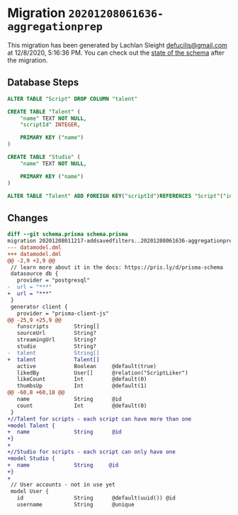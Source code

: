 # Migration `20201208061636-aggregationprep`

This migration has been generated by Lachlan Sleight <defucilis@gmail.com> at 12/8/2020, 5:16:36 PM.
You can check out the [state of the schema](./schema.prisma) after the migration.

## Database Steps

```sql
ALTER TABLE "Script" DROP COLUMN "talent"

CREATE TABLE "Talent" (
    "name" TEXT NOT NULL,
    "scriptId" INTEGER,

    PRIMARY KEY ("name")
)

CREATE TABLE "Studio" (
    "name" TEXT NOT NULL,

    PRIMARY KEY ("name")
)

ALTER TABLE "Talent" ADD FOREIGN KEY("scriptId")REFERENCES "Script"("id") ON DELETE SET NULL ON UPDATE CASCADE
```

## Changes

```diff
diff --git schema.prisma schema.prisma
migration 20201208011217-addsavedfilters..20201208061636-aggregationprep
--- datamodel.dml
+++ datamodel.dml
@@ -2,9 +2,9 @@
 // learn more about it in the docs: https://pris.ly/d/prisma-schema
 datasource db {
   provider = "postgresql"
-  url = "***"
+  url = "***"
 }
 generator client {
   provider = "prisma-client-js"
@@ -25,9 +25,9 @@
   funscripts        String[]
   sourceUrl         String?
   streamingUrl      String?
   studio            String?
-  talent            String[]
+  talent            Talent[]
   active            Boolean     @default(true)
   likedBy           User[]      @relation("ScriptLiker")
   likeCount         Int         @default(0)
   thumbsUp          Int         @default(1)
@@ -60,8 +60,18 @@
   name              String      @id
   count             Int         @default(0)
 }
+//Talent for scripts - each script can have more than one
+model Talent {
+  name              String      @id
+}
+
+//Studio for scripts - each script can only have one
+model Studio {
+  name              String     @id
+}
+
 // User accounts - not in use yet
 model User {
   id                String      @default(uuid()) @id
   username          String      @unique
```
